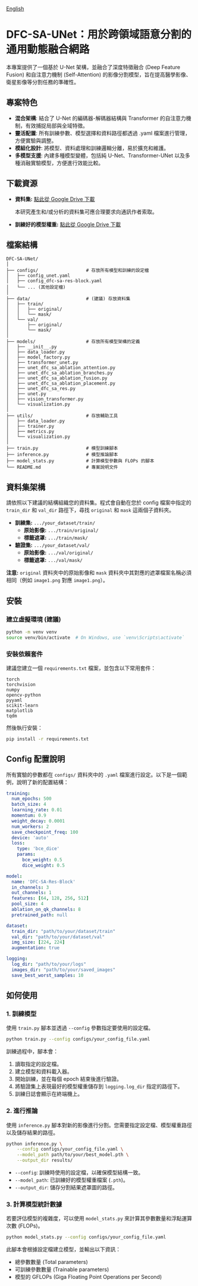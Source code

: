 [English](README.md)

# DFC-SA-UNet：用於跨領域語意分割的通用動態融合網路

本專案提供了一個基於 U-Net 架構，並融合了深度特徵融合 (Deep Feature Fusion) 和自注意力機制 (Self-Attention) 的影像分割模型，旨在提高醫學影像、衛星影像等分割任務的準確性。

## 專案特色

*   **混合架構**: 結合了 U-Net 的編碼器-解碼器結構與 Transformer 的自注意力機制，有效捕捉局部與全域特徵。
*   **靈活配置**: 所有訓練參數、模型選擇和資料路徑都透過 .yaml 檔案進行管理，方便實驗與調整。
*   **模組化設計**: 將模型、資料處理和訓練邏輯分離，易於擴充和維護。
*   **多模型支援**: 內建多種模型變體，包括純 U-Net、Transformer-UNet 以及多種消融實驗模型，方便進行效能比較。

## 下載資源

*   **資料集:** [點此從 Google Drive 下載](https://docs.google.com/uc?export=download&id=1E_nC-S4_Ofp-F3R_emhXp_i-4_aoAgS1)

    本研究產生和/或分析的資料集可應合理要求向通訊作者索取。
*   **訓練好的模型權重:** [點此從 Google Drive 下載](https://docs.google.com/uc?export=download&id=1your_pretrained_weights_id)

## 檔案結構

```
DFC-SA-UNet/
│
├── configs/                  # 存放所有模型和訓練的設定檔
│   ├── config_unet.yaml
│   ├── config_dfc-sa-res-block.yaml
│   └── ... (其他設定檔)
│
├── data/                     # (建議) 存放資料集
│   ├── train/
│   │   ├── original/
│   │   └── mask/
│   └── val/
│       ├── original/
│       └── mask/
│
├── models/                   # 存放所有模型架構的定義
│   ├── __init__.py
│   ├── data_loader.py
│   ├── model_factory.py
│   ├── transformer_unet.py
│   ├── unet_dfc_sa_ablation_attention.py
│   ├── unet_dfc_sa_ablation_branches.py
│   ├── unet_dfc_sa_ablation_fusion.py
│   ├── unet_dfc_sa_ablation_placement.py
│   ├── unet_dfc_sa_res.py
│   ├── unet.py
│   ├── vision_transformer.py
│   └── visualization.py
│
├── utils/                    # 存放輔助工具
│   ├── data_loader.py
│   ├── trainer.py
│   ├── metrics.py
│   └── visualization.py
│
├── train.py                  # 模型訓練腳本
├── inference.py              # 模型推論腳本
├── model_stats.py            # 計算模型參數與 FLOPs 的腳本
└── README.md                 # 專案說明文件
```

## 資料集架構

請依照以下建議的結構組織您的資料集。程式會自動在您於 config 檔案中指定的 `train_dir` 和 `val_dir` 路徑下，尋找 `original` 和 `mask` 這兩個子資料夾。

*   **訓練集:** `.../your_dataset/train/`
    *   **原始影像:** `.../train/original/`
    *   **標籤遮罩:** `.../train/mask/`
*   **驗證集:** `.../your_dataset/val/`
    *   **原始影像:** `.../val/original/`
    *   **標籤遮罩:** `.../val/mask/`

**注意:** `original` 資料夾中的原始影像和 `mask` 資料夾中其對應的遮罩檔案名稱必須相同（例如 `image1.png` 對應 `image1.png`）。

## 安裝

### 建立虛擬環境 (建議)

```bash
python -m venv venv
source venv/bin/activate  # On Windows, use `venv\Scripts\activate`
```

### 安裝依賴套件

建議您建立一個 `requirements.txt` 檔案，並包含以下常用套件：

```
torch
torchvision
numpy
opencv-python
pyyaml
scikit-learn
matplotlib
tqdm
```

然後執行安裝：

```bash
pip install -r requirements.txt
```

## Config 配置說明

所有實驗的參數都在 `configs/` 資料夾中的 `.yaml` 檔案進行設定。以下是一個範例，說明了新的配置結構：

```yaml
training:
  num_epochs: 500
  batch_size: 4
  learning_rate: 0.01
  momentum: 0.9
  weight_decay: 0.0001
  num_workers: 2
  save_checkpoint_freq: 100
  device: 'auto'
  loss:
    type: 'bce_dice'
    params:
      bce_weight: 0.5
      dice_weight: 0.5

model:
  name: 'DFC-SA-Res-Block'
  in_channels: 3
  out_channels: 1
  features: [64, 128, 256, 512]
  pool_size: 4
  ablation_on_qk_channels: 8
  pretrained_path: null

dataset:
  train_dir: "path/to/your/dataset/train"
  val_dir: "path/to/your/dataset/val"
  img_size: [224, 224]
  augmentation: true

logging:
  log_dir: "path/to/your/logs"
  images_dir: "path/to/your/saved_images"
  save_best_worst_samples: 10
```

## 如何使用

### 1. 訓練模型

使用 `train.py` 腳本並透過 `--config` 參數指定要使用的設定檔。

```bash
python train.py --config configs/your_config_file.yaml
```

訓練過程中，腳本會：

1.  讀取指定的設定檔。
2.  建立模型和資料載入器。
3.  開始訓練，並在每個 epoch 結束後進行驗證。
4.  將驗證集上表現最好的模型權重儲存到 `logging.log_dir` 指定的路徑下。
5.  訓練日誌會顯示在終端機上。

### 2. 進行推論

使用 `inference.py` 腳本對新的影像進行分割。您需要指定設定檔、模型權重路徑以及儲存結果的路徑。

```bash
python inference.py \
    --config configs/your_config_file.yaml \
    --model_path path/to/your/best_model.pth \
    --output_dir results/
```

*   `--config`: 訓練時使用的設定檔，以確保模型結構一致。
*   `--model_path`: 已訓練好的模型權重檔案 (`.pth`)。
*   `--output_dir`: 儲存分割結果遮罩圖的路徑。

### 3. 計算模型統計數據

若要評估模型的複雜度，可以使用 `model_stats.py` 來計算其參數數量和浮點運算次數 (FLOPs)。

```bash
python model_stats.py --config configs/your_config_file.yaml
```

此腳本會根據設定檔建立模型，並輸出以下資訊：

*   總參數數量 (Total parameters)
*   可訓練參數數量 (Trainable parameters)
*   模型的 GFLOPs (Giga Floating Point Operations per Second)

```